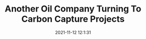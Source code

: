 ---
"title": "Another Oil Company Turning To Carbon Capture Projects"
"date": "2021-11-12 12:1:31"
"feed_name": "RIGZONE"
"feed_website": "http://www.rigzone.com/"
"feed_rss": "http://www.rigzone.com/news/rss/rigzone_latest.aspx"
"link": "https://www.rigzone.com/news/another_oil_company_turning_to_carbon_capture_projects-12-nov-2021-166993-article/?rss=true"
"source": "None"
"file": "_posts/2021-1-1-3db26aa6c9ee4d79b7c4560f9007d9f28e9e4754.md"
"accident": "0"
"drilling": "0"
"dead": "0"
"injured": "0"
"arrested": "0"
"place": "unknown place"
"where": "unknown site"
"causes": "unknown"
"place_uri": "unknown place"
---